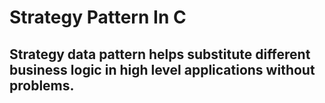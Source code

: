 # Strategy Pattern In C 

## Strategy data pattern helps substitute different business logic in high level applications without problems.
